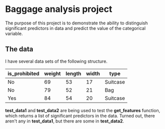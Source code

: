 # Baggage analysis project

The purpose of this project is to demonstrate the ability to distinguish significant predictors in data and predict the value of the categorical variable. 

## The data

I have several data sets of the following structure. 

| is_prohibited | weight | length | width | type     |
|---------------|--------|--------|-------|----------|
| No            | 69     | 53     | 17    | Suitcase |
| No            | 79     | 52     | 21    | Bag      |
| Yes           | 84     | 54     | 20    | Suitcase |

**test_data1** and **test_data2** are being used to test the **get_features** function, which returns a list of significant predictors in the data. Turned out, there aren't any in **test_data1**, but there are some in **test_data2**. 
